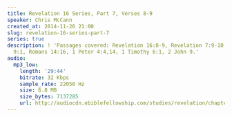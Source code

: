 ```yaml
---
title: Revelation 16 Series, Part 7, Verses 8-9
speaker: Chris McCann
created_at: 2014-11-26 21:00
slug: revelation-16-series-part-7
series: true
description: ! 'Passages covered: Revelation 16:8-9, Revelation 7:9-10,13-16, Revelation
  9:1, Romans 14:16, 1 Peter 4:4,14, 1 Timothy 6:1, 2 John 9.'
audio:
  mp3_low:
    length: '29:44'
    bitrate: 32 Kbps
    sample_rate: 22050 Hz
    size: 6.8 MB
    size_bytes: 7137285
    url: http://audiocdn.ebiblefellowship.com/studies/revelation/chapter-16/2014.11.26_McCann_-_Revelation_16_Series_Part_7.mp3
---
```

